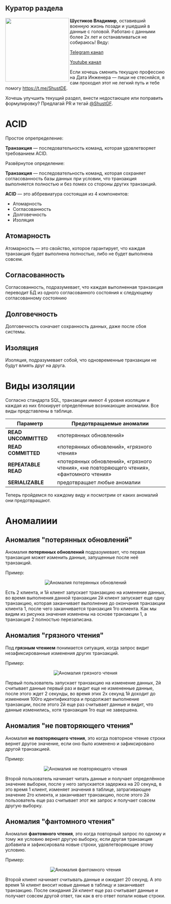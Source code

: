 <!-- Yandex.Metrika counter -->
<script type="text/javascript">
    (function(m,e,t,r,i,k,a){
        m[i]=m[i]||function(){(m[i].a=m[i].a||[]).push(arguments)};
        m[i].l=1*new Date();
        for (var j = 0; j < document.scripts.length; j++) {if (document.scripts[j].src === r) { return; }}
        k=e.createElement(t),a=e.getElementsByTagName(t)[0],k.async=1,k.src=r,a.parentNode.insertBefore(k,a)
    })(window, document,'script','https://mc.yandex.ru/metrika/tag.js?id=103580753', 'ym');

    ym(103580753, 'init', {ssr:true, webvisor:true, clickmap:true, ecommerce:"dataLayer", accurateTrackBounce:true, trackLinks:true});
</script>
<noscript><div><img src="https://mc.yandex.ru/watch/103580753" style="position:absolute; left:-9999px;" alt="" /></div></noscript>
<!-- /Yandex.Metrika counter -->
## Куратор раздела

<img align="left" width="200" src="../png/shust.jpg" />

**Шустиков Владимир**, оставивший военную жизнь позади и ушедший в данные с головой. Работаю с данными более 2х лет и останавливаться не собираюсь! Веду:

   [Telegram канал](https://t.me/Shust_DE)
   
   [Youtube канал](https://www.youtube.com/@shust_de)

Если хочешь сменить текущую профессию на Дата Инженера — пиши не стесняйся, я сам проходил этот не легкий путь и тебе помогу https://t.me/ShustDE.

Хочешь улучшить текущий раздел, внести недостающее или поправить формулировку? Предлагай PR и тегай [@ShustGF](https://github.com/ShustGF).

# ACID

Простое опрепределение:

**Транзакция** — последовательность команд, которая удовлетворяет требованием ACID.

Развёрнутое определение:

**Транзакция** — последовательность команд, которая сохраняет согласованность базы данных при условии, что транзакция выполняется полностью и без помех со стороны других транзакций.

**ACID** — это аббревиатура состоящая из 4 компонентов:

* Атомарность
* Согласованность
* Долговечность 
* Изоляция

## Атомарность 

Атомарность — это свойство, которое гарантирует, что каждая транзакция будет выполнена полностью, либо не будет выполнена совсем. 

## Согласованность

Согласованность, подразумевает, что каждая выполненная транзакция переводит БД из одного согласованного состояния к следующему согласованному состоянию

## Долговечность 

Долговечность означает сохранность данных, даже после сбоя системы.

## Изоляция

Изоляция, подразумевает собой, что одновременные транзакции не будут влиять друг на друга. 

# Виды изоляции

Согласно стандарта SQL, транзакции имеют 4 уровня изоляции и каждая из них блокирует определённые возникающие аномалии. Все виды представлены в таблице. 

| Параметр                          | Предотвращаемые аномалии           |
|-----------------------------------|------------------------------------|
| **READ UNCOMMITTED**              | «потерянных обновлений»             |
| **READ COMMITTED**                | «потерянных обновлений», «грязного чтения» |
| **REPEATABLE READ**               | «потерянных обновлений», «грязного чтения», «не повторяющего чтения», «фантомного чтения»|
| **SERIALIZABLE**                  | предотвращает любые аномалии |

Теперь пройдемся по каждому виду и посмотрим от каких аномалий они предотвращают.

# Аномалиии

## Аномалия "потерянных обновлений"

Аномалия **потерянных обновлений** подразумевает, что первая транзакция может изменить данные, запущенные после неё транзакций.

Пример:

<p align="center">
    <img src="./../../../png/dwh_ai_acid_lost_data.png" alt="Аномалия потерянных обновлений" />
</p>

Есть 2 клиента, и 1й клиент запускает транзакцию на изменение данных, во время выполнения данной транзакции 2й клиент запускает еще одну транзакцию, которая заканчивает выполнение до окончания транзакции клиента 1, после чего заканчивается транзакция 1го клиента. Как мы видим из рисунка значения изменены на основе транзакции 1, а транзакция 2 полностью перезаписана.

## Аномалия "грязного чтения"

Под **грязным чтением** понимается ситуация, когда запрос видит незафиксированные изменения других транзакций.

Пример:

<p align="center">
    <img src="./../../../png/dwh_ai_acid_dirty_reading.png" alt="Аномалия грязного чтения" />
</p>

Первый пользователь запускает транзакцию на изменение данных, 2й считывает данные первый раз и видит еще не измененные данные, после этого ждет 2 секунды, во время этих 2х секунд 1й доходит до изменения 100го идентификатора и продолжает выполнение транзакции, после этого 2й еще раз считывает данные и видит, что данные изменились, хотя транзакция 1го еще не завершена. 

## Аномалия "не повторяющего чтения"

Аномалия **не повторяющего чтения**, это когда повторное чтение строки вернет другое значение, если оно было изменено и зафиксировано другой транзакцией.

Пример:

<p align="center">
    <img src="./../../../png/dwh_ai_acid_non_repetitive_reading.png" alt="Аномалия не повторяющего чтения" />
</p>

Второй пользователь начинает читать данные и получает определённое значение выборки, после у него запускается задержка на 20 секунд, в это время 1 клиент, изменяет значения в таблице, затрагивающее значение 2го клиента, и заканчивает транзакцию, после этого 2й пользователь еще раз считывает этот же запрос и получает совсем другую выборку.

## Аномалия "фантомного чтения"

Аномалия **фантомного чтения**, это когда повторный запрос по одному и тому же условию вернет другую выборку, если другая транзакция добавила и зафиксировала новые строки, удовлетворяющие этому условию.

Пример:

<p align="center">
    <img src="./../../../png/dwh_ai_acid_phantom_reading.png" alt="Аномалия фантомного чтения" />
</p>

Второй клиент начинает считывать данные и ожидает 20 секунд. А это время 1й клиент вносит новые данные в таблицу и заканчивает транзакцию. После ожидания 2й клиент еще раз считывает данные и получает совсем другой ответ, так как в его ответ попали новые строки.
